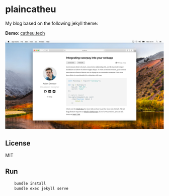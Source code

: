 # plaincatheu

My blog based on the following jekyll theme:

**Demo**: [catheu.tech](http://catheu.tech/index-en.html)

![plainwhite theme preview](/screenshot.png)

## License
MIT


## Run

```
    bundle install
    bundle exec jekyll serve
```